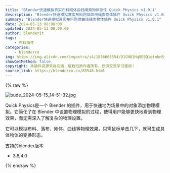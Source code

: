 ```yaml
---
title: "Blender快速模拟真实布料刚体曲线绳索物体插件 Quick Physics v1.0.1"
description: "Blender快速模拟真实布料刚体曲线绳索物体插件 Quick Physics v1.0.1"
summary: "Blender快速模拟真实布料刚体曲线绳索物体插件 Quick Physics v1.0.1"
date: 2024-05-13 00:00:00
updated: 2024-05-13 00:00:00
author: blenderit
tags: 
    - 布料插件
categories:
    - blenderco
img: https://img.alicdn.com/imgextra/i4/1856665554/O1CN01Hq9EBO1qtmhnRjxNe_!!1856665554.jpg
showGetMethod: false
copyright: 本插件资源来自网络，版权归原作者所有，仅供交流学习使用！
source_link: https://blenderco.cn/85548.html
---
```


{% raw %}
<p><img src="https://img.alicdn.com/imgextra/i4/1856665554/O1CN01Hq9EBO1qtmhnRjxNe_!!1856665554.jpg" alt="bude_2024-05-15_14-51-32.jpg"></p><p>Quick Physics是一个 Blender 的插件，用于快速地为场景中的对象添加物理模拟。它简化了在 Blender 中设置物理模拟的过程，使得用户能够更快地看到物理效果，而无需深入了解复杂的物理设置。</p><p>它可以模拟布料、落布、刚体、曲线等物理效果，只需鼠标单击几下，就可生成具体物体的变换形态。</p><p>支持的blender版本</p><ul>
<li>3.6,4.0</li>
</ul>
<div style="display: none">blenderco</div>
{% endraw %}